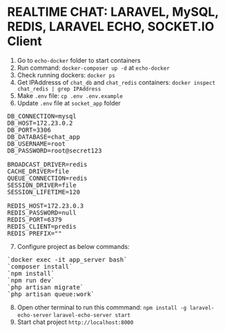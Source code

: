 # REALTIME CHAT: LARAVEL, MySQL, REDIS, LARAVEL ECHO, SOCKET.IO Client

1) Go to `echo-docker` folder to start containers
2) Run command: `docker-composer up -d` at `echo-docker`
3) Check running dockers: `docker ps`
4) Get IPAddresss of `chat_db` and `chat_redis` containers: `docker inspect chat_redis | grep IPAddress`
5) Make `.env` file: `cp .env .env.example`
6) Update `.env` file at `socket_app` folder
<pre>
DB_CONNECTION=mysql
DB_HOST=172.23.0.2
DB_PORT=3306
DB_DATABASE=chat_app
DB_USERNAME=root
DB_PASSWORD=root@secret123

BROADCAST_DRIVER=redis
CACHE_DRIVER=file
QUEUE_CONNECTION=redis
SESSION_DRIVER=file
SESSION_LIFETIME=120

REDIS_HOST=172.23.0.3
REDIS_PASSWORD=null
REDIS_PORT=6379
REDIS_CLIENT=predis
REDIS_PREFIX=""
</pre>
7) Configure project as below commands:
<pre>
`docker exec -it app_server bash`
`composer install`
`npm install`
`npm run dev`
`php artisan migrate`
`php artisan queue:work`
</pre>
8) Open other terminal to run this commmand:
`npm install -g laravel-echo-server`
`laravel-echo-server start`
9) Start chat project `http://localhost:8000`
